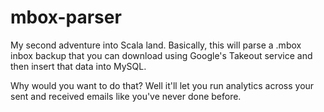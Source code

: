 mbox-parser
===========

My second adventure into Scala land. Basically, this will parse a .mbox inbox backup  that you can download using Google's Takeout service and then insert that data into MySQL.

Why would you want to do that? Well it'll let you run analytics across your sent and received emails like you've never done before. 
